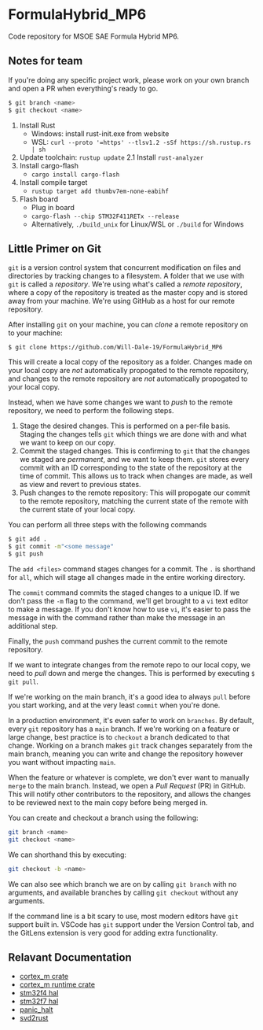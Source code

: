 # FormulaHybrid_MP6
Code repository for MSOE SAE Formula Hybrid MP6.

## Notes for team
If you're doing any specific project work, please work on your own branch and open a PR when everything's ready to go. 

```sh
$ git branch <name>
$ git checkout <name>
```
1. Install Rust 
	- Windows: install rust-init.exe from website
	- WSL: `curl --proto '=https' --tlsv1.2 -sSf https://sh.rustup.rs | sh`
2. Update toolchain: `rustup update`
2.1 Install `rust-analyzer`
3. Install cargo-flash
	- `cargo install cargo-flash `
4. Install compile target
	- `rustup target add thumbv7em-none-eabihf`
5. Flash board
	- Plug in board
	- `cargo-flash --chip STM32F411RETx --release`
	- Alternatively, `./build_unix` for Linux/WSL or `./build` for Windows

## Little Primer on Git
`git` is a version control system that concurrent modification on files and directories by tracking changes to a filesystem. 
A folder that we use with `git` is called a *repository*. 
We're using what's called a *remote repository*, where a copy of the repository is treated as the master copy and is stored away from your machine. 
We're using GitHub as a host for our remote repository. 

After installing `git` on your machine, you can *clone* a remote repository on to your machine:
```
$ git clone https://github.com/Will-Dale-19/FormulaHybrid_MP6
```

This will create a local copy of the repository as a folder. Changes made on your local copy are *not* automatically propogated to the remote repository,
and changes to the remote repository are *not* automatically propogated to your local copy. 

Instead, when we have some changes we want to *push* to the remote repository, we need to perform the following steps. 
1. Stage the desired changes. This is performed on a per-file basis. Staging the changes tells `git` which things we are done with and what we want to keep on our copy. 
2. Commit the staged changes. This is confirming to `git` that the changes we staged are *permanent*, and we want to keep them. 
`git` stores every commit with an ID corresponding to the state of the repository at the time of commit. This allows us to track when changes are made, as well as view and revert to previous states. 
3. Push changes to the remote repository: This will propogate our commit to the remote repository, matching the current state of the remote with the current state of your local copy. 

You can perform all three steps with the following commands
```sh
$ git add .
$ git commit -m"<some message"
$ git push
```
The `add <files>` command stages changes for a commit. The `.` is shorthand for `all`, which will stage all changes made in the entire working directory. 

The `commit` command commits the staged changes to a unique ID. If we don't pass the `-m` flag to the command, we'll get brought to a `vi` text editor to make a message. If you don't know how to use `vi`, it's easier to pass the message in with the command rather than make the message in an additional step. 

Finally, the `push` command pushes the current commit to the remote repository. 

If we want to integrate changes from the remote repo to our local copy, we need to *pull* down and merge the changes. 
This is performed by executing `$ git pull`. 

If we're working on the main branch, it's a good idea to always `pull` before you start working, and at the very least `commit` when you're done. 

In a production environment, it's even safer to work on `branches`. 
By default, every `git` repository has a `main` branch. If we're working on a feature or large change, best practice is to `checkout` a branch dedicated to that change. Working on a branch makes `git` track changes separately from the main branch, meaning you can write and change the repository however you want without impacting `main`. 

When the feature or whatever is complete, we don't ever want to manually `merge` to the main branch. Instead, we open a *Pull Request* (PR) in GitHub.
This will notify other contributors to the repository, and allows the changes to be reviewed next to the main copy before being merged in. 

You can create and checkout a branch using the following:
```sh
git branch <name>
git checkout <name>
```
We can shorthand this by executing:
```sh
git checkout -b <name>
```
We can also see which branch we are on by calling `git branch` with no arguments, and available branches by calling `git checkout` without any arguments.

If the command line is a bit scary to use, most modern editors have `git` support built in. VSCode has `git` support under the Version Control tab, and the GitLens extension is very good for adding extra functionality. 

## Relavant Documentation
- [cortex_m crate](https://docs.rs/cortex-m/)
- [cortex_m runtime crate](https://docs.rs/cortex-m-rt/latest/cortex_m_rt/)
- [stm32f4 hal](https://docs.rs/stm32f4xx-hal)
- [stm32f7 hal](https://docs.rs/stm32f7xx-hal)
- [panic_halt](https://docs.rs/panic-halt/)
- [svd2rust](https://docs.rs/svd2rust/0.24.1/svd2rust/#peripheral-api)
